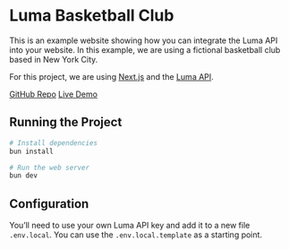 # Luma Basketball Club

This is an example website showing how you can integrate the Luma API into your website. In this example, we are using a fictional basketball club based in New York City.

For this project, we are using [Next.js](https://nextjs.org/docs) and the [Luma API](https://docs.lu.ma).

[GitHub Repo](https://github.com/luma-team/basketball-club-example) [Live Demo](https://basketball-club-example.luma-dev.com)

## Running the Project

```sh
# Install dependencies
bun install

# Run the web server
bun dev
```

## Configuration

You’ll need to use your own Luma API key and add it to a new file `.env.local`. You can use the `.env.local.template` as a starting point.
